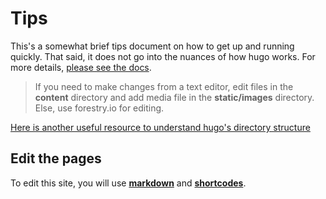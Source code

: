 # Tips

This's a somewhat brief tips document on how to get up and running quickly. That said, it does not go into the nuances of how hugo works. For more details, [please see the docs](https://gohugo.io/content-management/organization/).

> If you need to make changes from a text editor, edit files in the **content** directory and add media file in the **static/images** directory. Else, use forestry.io for editing.

[Here is another useful resource to understand hugo's directory structure](https://gohugo.io/getting-started/directory-structure/)

## Edit the pages
To edit this site, you will use **[markdown](https://www.makeuseof.com/tag/printable-markdown-cheat-sheet/)** and **[shortcodes](https://gohugo.io/content-management/shortcodes/)**.
